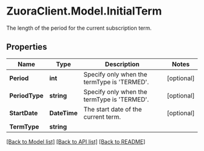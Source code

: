 # ZuoraClient.Model.InitialTerm
The length of the period for the current subscription term.

## Properties

Name | Type | Description | Notes
------------ | ------------- | ------------- | -------------
**Period** | **int** | Specify only when the termType is &#39;TERMED&#39;. | [optional] 
**PeriodType** | **string** | Specify only when the termType is &#39;TERMED&#39;. | [optional] 
**StartDate** | **DateTime** | The start date of the current term.  | [optional] 
**TermType** | **string** |  | 

[[Back to Model list]](../README.md#documentation-for-models) [[Back to API list]](../README.md#documentation-for-api-endpoints) [[Back to README]](../README.md)

